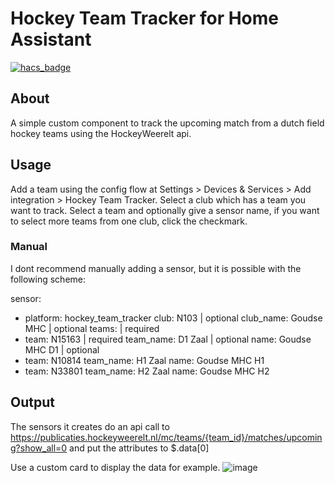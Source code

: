 # Hockey Team Tracker for Home Assistant
[![hacs_badge](https://img.shields.io/badge/HACS-Default-orange.svg)](https://github.com/custom-components/hacs)

## About
A simple custom component to track the upcoming match from a dutch field hockey teams using the HockeyWeerelt api.

## Usage
Add a team using the config flow at Settings > Devices & Services > Add integration > Hockey Team Tracker.
Select a club which has a team you want to track.
Select a team and optionally give a sensor name, if you want to select more teams from one club, click the checkmark.

### Manual
I dont recommend manually adding a sensor, but it is possible with the following scheme:

sensor:
  - platform: hockey_team_tracker
  club: N103 | optional
  club_name: Goudse MHC | optional
  teams: | required
  - team: N15163 | required
    team_name: D1 Zaal | optional
    name: Goudse MHC D1 | optional
  - team: N10814
    team_name: H1 Zaal
    name: Goudse MHC H1
  - team: N33801
    team_name: H2 Zaal
    name: Goudse MHC H2

## Output
The sensors it creates do an api call to https://publicaties.hockeyweerelt.nl/mc/teams/{team_id}/matches/upcoming?show_all=0 and put the attributes to $.data[0]

Use a custom card to display the data for example.
![image](https://github.com/joosthoi1/hockey-team-tracker/assets/44155686/203eb594-04e1-4618-a5b3-a11d60b412ef)
